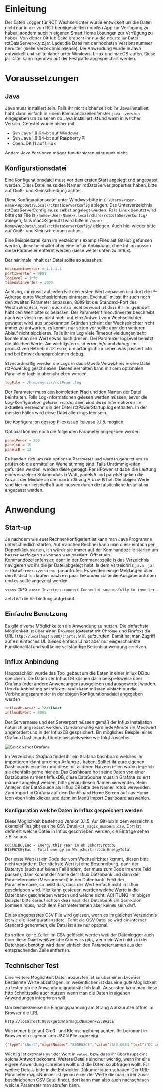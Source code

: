 # Einleitung

Der Daten Logger für RCT Wechselrichter wurde entwickelt um die Daten nicht nur in der von RCT bereitgestellten mobilen App zur Verfügung zu haben, sondern auch in eigenen Smart Home Lösungen zur Verfügung zu haben. Von dieser GitHub Seite braucht ihr nur die neuste jar Datei rctDataServer-x.y.z.jar. Ladet die Datei  mit der höchsten Versionsnummer herunter (siehe Verzeichnis release). Die Anwendung wurde in Java entwickelt und sollte daher unter Windows, Linux und macOS laufen. Diese jar Datei kann irgendwo auf der Festplatte abgespeichert werden.

# Voraussetzungen
## Java
Java muss installiert sein. Falls ihr nicht sicher seit ob ihr Java installiert habt, dann einfach in einem Kommandozeilenfenster `java -version` eingegeben um zu sehen ob Java installiert ist und wenn in welcher Version. Getestet wurde bisher mit 

- Sun Java 1.8 64-bit auf Windows 
- Sun Java 1.8 64-bit auf Raspberry Pi
- OpenJDK 11 auf Linux

Andere Java Versionen mögen funktionieren oder auch nicht.

## Konfigurationsdatei
Eine Konfigurationsdatei muss vor dem ersten Start angelegt und angepasst werden. Diese Datei muss den Namen rctDataServer.properties haben, bitte auf Groß- und Kleinschreibung achten.

Diese Konfigurationsdatei unter Windows bitte in `C:\Users\<user-name>\AppData\Local\rctDataServerConfig` ablegen. Das Unterverzeichnis rctDataServerConfig muss selbst angelegt werden. Falls Linux benutzt wird bitte das File in `/home/<User-Name>/.local/share/rctDataServerConfig/` ablegen, falls macOS genutzt wird bitte in `/<user-home>/AppData/Local/rctDataServerConfig/` ablegen. Auch hier wieder bitte auf Groß-  und Kleinschreibung achten.

Eine Beispieldatei kann im Verzeichnis exampleFiles auf GitHub gefunden werden, diese beinhaltet aber eine Influx Anbindung, ohne Influx müssen diese Parameter entfernt werden (siehe weiter unten zu Influx).

Der minimale Inhalt der Datei sollte so aussehen:

```ini
hostnameInverter = 1.1.1.1
portInverter = 8899
logLevel = info
timeoutInverter = 3000
```
Achtung, ihr müsst auf jeden Fall den ersten Wert anpassen und dort die IP-Adresse eures Wechselrichters eintragen. Eventuell müsst ihr auch noch den zweiten Parameter anpassen, 8899 ist der Standard-Port des Wechselrichters, wenn euch also nicht bewusst ist dass ihr ihn geändert habt den Wert bitte so belassen. Der Parameter timeoutInverter beschreibt nach wie vielen ms nicht mehr auf eine Antwort vom Wechselrichter gewartet wird, aus unbekannten Gründen scheint der Wechselrichter nicht immer zu antworten, es kommt nur selten vor sollte aber den weiteren Ablauf nicht blockieren. Falls ihr im Log viele Timeout Meldungen seht könnte man den Wert etwas hoch drehen. Der Parameter logLevel benutzt die üblichen Werte. Am wichtigsten sind  _error_, _info_ und _debug_. Im produktiven Betrieb nutzt error, um anfänglich zu sehen was passiert info und bei Entwicklungsproblemen debug.

Standardmäßig werden die Logs in das aktuelle Verzeichnis in eine Datei rctPower.log geschrieben. Dieses Verhalten kann mit dem optionalen Parameter logFile überschrieben werden.

```ini
logFile = /home/myuser/rctPower.log
```
Der Parameter muss den kompletten Pfad und den Namen der Datei beinhalten. Falls Log-Informationen gelesen werden müssen, bevor die Log-Konfiguration gelesen wurde, dann sind diese Informationen im aktuellen Verzeichnis in der Datei rctPowerStartup.log enthalten. In den meisten Fällen wird diese Datei allerdings leer sein.

Die Konfiguration des log Files ist ab Release 0.1.5. möglich.

Optional können noch die folgenden Parameter angegeben werden

```ini
panelPower = 200
panelsA = 10
panelsB = 12
```
Es handelt sich um rein optionale Parameter und werden genutzt um zu prüfen ob die ermittelten Werte stimmig sind. Falls Unstimmigkeiten gefunden werden, werden diese geloggt. PanelPower ist dabei die Leistung eines einzelnen Solarmoduls in Watt, panelsA und panelsB geben die Anzahl der Module an die man im Strang A bzw. B hat. Die obigen Werte sind hier nur beispielhaft und müssen durch die tatsächliche Installation angepasst werden.

# Anwendung
## Start-up
Je nachdem wie euer Rechner konfiguriert ist kann man Java Programme unterschiedlich starten. Auf manchen Rechner kann man diese einfach per Doppelklick starten, ich würde sie immer auf der Kommandozeile starten um besser verfolgen zu können was passiert.
Öffnet ein Kommandozeilenfenster, dann in der Kommandozeile in das Verzeichnis navigieren wo ihr die jar Datei abgelegt habt. In dem Verzeichnis `java -jar rctDataServer-<version>.jar` aufrufen. Es werden einige Meldungen über den Bildschirm laufen, nach ein paar Sekunden sollte die Ausgabe anhalten und es sollte angezeigt werden 

```
<<<<< INFO >>>>> Inverter::connect Connected successfully to inverter. 
```
Jetzt ist die Verbindung aufgebaut.

## Einfache Benutzung
Es gibt diverse Möglichkeiten die Anwendung zu nutzen. Die einfachste Möglichkeit ist über einen Browser
(getestet mit Chrome und Firefox) die URL `http://localhost:8080/charts.html` aufzurufen. Damit hat man Zugriff auf ein einfaches UI. Dieses einfach UI hat aber nur eingeschränkte Funktionalität und soll keine vollständige Berichtsanwendung ersetzen.

## Influx Anbindung
Hauptsächlich wurde das Tool gebaut um die Daten in einer Influx DB zu speichern. Die Daten der Influx DB können dann beispielsweise über Grafana (oder andere Anwendungen) ausgelesen und ausgewertet werden. Um die Anbindung an Influx zu realisieren müssen einfach nur die Verbindungsparameter in der obigen Konfigurationsdatei angegeben werden

```ini
influxdbServer = localhost
influxdbPort = 8086
```
Der Servername und der Serverport müssen gemäß der Influx Installation natürlich angepasst werden. Standardmäßig wird jede Minute ein Messwert angefordert und in der InfluxDB gespeichert. Ein mögliches Beispiel eines Grafana Dashboards könnte beispielsweise wie folgt aussehen:

![Screenshot Grafana](images/Grafana_Screenshot.png)

Im Verzeichnis _Grafana_ findet ihr ein Grafana Dashboard welches ihr importieren könnt um einen Anfang zu haben. Solltet ihr eure eigenen Dashboards erstellen und diese mit anderen Nutzern teilen wollen lege ich sie ebenfalls gerne hier ab. Das Dashboard holt seine Daten von einer DataSource namens InfluxDB, diese DataSource muss in Grafana zu erst manuell angelegt werden, bitte genau diesen Namen verwenden. Beim Anlegen der DataSource als Influx DB bitte den Namen rctdb verwenden. Zum Import in Grafana auf dem Dashboard Home Screen auf das Home Icon oben links klicken und dann im Menü Import Dashboard auswählen.

### Konfiguration welche Daten in Influx gespeichert werden
Diese Möglichkeit besteht ab Version 0.1.5.
Auf GitHub in dem Verzeichnis exampleFiles gibt es eine CSV Datei `RCT_magic_numbers.csv`. Dort ist definiert welche Daten in Influx geschrieben werden, die Einträge sehen z.B. so aus

```
C0CC81B6;Eac - Energy this year in Wh ;short;rctdb;
B1EF67CE;Eac - Total energy in Wh ;short;rctdb;EnergyTotal
```

Der erste Wert ist ein Code der vom Wechselrichter kommt, diesen bitte nicht verändern. Der nächste Wert ist eine Beschreibung, dann der Datentyp (auch auf keinen Fall ändern, der muss zum Code im erste Feld passen), dann kommt der Name der Influx Datenbank und dann der Parametername (Measurement) in der Datenbank. Fehlt der Parametername, so heißt das, dass der Wert einfach nicht in Influx geschrieben wird. Hier kann gesteuert werden welche Werte in die Datenbank geschrieben werden und welche nicht. ACHTUNG: Im obigen Beispiel bitte darauf achten dass nach der Datenbank ein Semikolon kommen muss, nach dem Parameternamen aber keines sein darf.

Ein so angepasstes CSV File wird gelesen, wenn es im gleichen Verzeichnis ist wie die Konfigurationsdatei. Fehlt die CSV Datei so wird ein interner Standard genommen, die Datei ist also nur optional.

Es sollten keine Zeilen im CSV gelöscht werden weil der Datenlogger auch über diese Datei weiß welche Codes es gibt, wenn ein Wert nicht in der Datenbank benötigt wird dann einfach den Parameternamen aus der entsprechenden Zeile entfernen.

## Technischer Test
Eine weitere Möglichkeit Daten abzurufen ist es über einen Browser bestimmte Werte abzufragen. Im wesentlichen ist das eine gute Möglichkeit zu testen ob die Anwendung grundsätzlich läuft. Ansonsten kann man diese http Schnittstelle auch nutzen, wenn man die Daten in eigenen Anwendungen integrieren will.

Um beispielsweise die Eingangspannung am Strang A abzurufen öffnet im Browser die URL

```
http://localhost:8080/getData?magicNumber=B55BA2CE
```
Wie immer bitte auf Groß- und Kleinschreibung achten. Ihr bekommt im Browser ein sogenannten JSON File angezeigt


```json
{"type":"short","magicNumber":"B55BA2CE","value":530.0684,"text":"DC input voltage A in V","timestamp":1601104412,"sucess":true}
```
Wichtig ist erstmals nur der Wert in `value`, bzw. dass ihr überhaupt eine solche Antwort bekommt. Weitere Details sind nur wichtig, wenn ihr eine eigene Anwendung schreiben wollt und die Daten so abfragen wollt. Für weitere Details bitte in die Entwickler-Dokumentation schauen. Der URL-Parameter magicNumber ist genau einer der Werte die man in der zuvor beschriebenen CSV Datei findet, dort kann man also auch nachschauen welche Parameter man abrufen kann.
